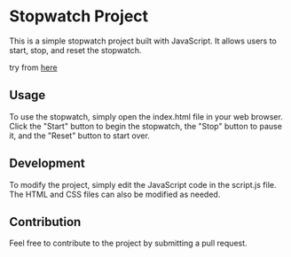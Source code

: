 # Stopwatch Project

This is a simple stopwatch project built with JavaScript. It allows users to start, stop, and reset the stopwatch.

try from [here](https://esraasyam.github.io/StopWatchProject/)

## Usage

To use the stopwatch, simply open the index.html file in your web browser. Click the "Start" button to begin the stopwatch, the "Stop" button to pause it, and the "Reset" button to start over.

## Development

To modify the project, simply edit the JavaScript code in the script.js file. The HTML and CSS files can also be modified as needed.

## Contribution

Feel free to contribute to the project by submitting a pull request.
